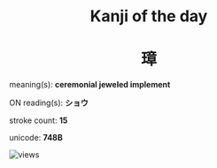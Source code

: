 <h1 align="center">Kanji of the day</h1>
<h1 align="center">璋</h1>
<p align="left">meaning(s): <b>ceremonial jeweled implement</b></p>
<p align="left">ON reading(s): <b>ショウ</b></p>
<p align="left">stroke count: <b>15</b></p>
<p align="left">unicode: <b>748B</b></p>
<p align="left"><img src="https://komarev.com/ghpvc/?username=tristanwagner-kanjioftheday&label=Views&color=0e75b6&style=flat" alt="views"/></p>
